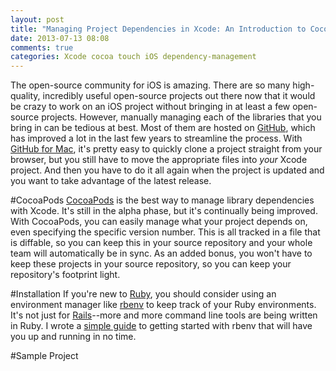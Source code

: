 ```yaml
---
layout: post
title: "Managing Project Dependencies in Xcode: An Introduction to CocoaPods"
date: 2013-07-13 08:08
comments: true
categories: Xcode cocoa touch iOS dependency-management
---
```

The open-source community for iOS is amazing.  There are so many high-quality, incredibly useful open-source projects out there now that it would be crazy to work on an iOS project without bringing in at least a few open-source projects.  However, manually managing each of the libraries that you bring in can be tedious at best.  Most of them are hosted on [GitHub](http://github.com), which has improved a lot in the last few years to streamline the process.  With [GitHub for Mac](http://mac.github.com), it's pretty easy to quickly clone a project straight from your browser, but you still have to move the appropriate files into *your* Xcode project.  And then you have to do it all again when the project is updated and you want to take advantage of the latest release.

#CocoaPods
[CocoaPods](http://cocoapods.org) is the best way to manage library dependencies with Xcode.  It's still in the alpha phase, but it's continually being improved.  With CocoaPods, you can easily manage what your project depends on, even specifying the specific version number.  This is all tracked in a file that is diffable, so you can keep this in your source repository and your whole team will automatically be in sync.  As an added bonus, you won't have to keep these projects in your source repository, so you can keep your repository's footprint light.

#Installation
If you're new to [Ruby](http://ruby-lang.org), you should consider using an environment manager like [rbenv](http://www.overacker.me/blog/2013/07/10/getting-started-with-rbenv/) to keep track of your Ruby environments.  It's not just for [Rails](http://rubyonrails.org/)--more and more command line tools are being written in Ruby.  I wrote a [simple guide](http://www.overacker.me/blog/2013/07/10/getting-started-with-rbenv/) to getting started with rbenv that will have you up and running in no time.

#Sample Project

